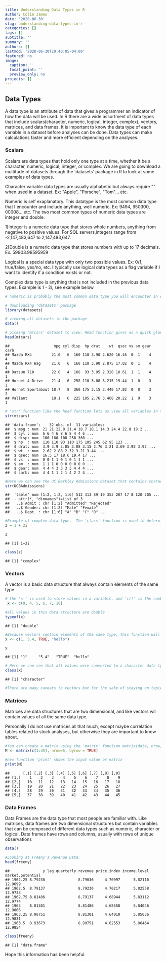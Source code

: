 ```yaml
---
title: Understanding Data Types in R
author: Colin James
date: '2020-06-30'
slug: understanding-data-types-in-r
categories: []
tags: []
subtitle: ''
summary: ''
authors: []
lastmod: '2020-06-30T20:40:05-04:00'
featured: no
image:
  caption: ''
  focal_point: ''
  preview_only: no
projects: []
---
```


## Data Types

A data type is an attribute of data that gives a programmer an indicator of how the data will be used. In R there are a wide assortment of data types that include scalars(character, numeric, logical, integer, complex), vectors, matrices, and data frames.  It is important to know the data type of each variable in a dataset before analyses can be done.  Data types can make calculations faster and more efficient depending on the analyses.


### Scalars

Scalars are data types that hold only one type at a time, whether it be a character, numeric, logical, integer, or complex. We are going to download a multitude of datasets through the 'datasets' package in R to look at some examples of data types. 

Character variable data types are usually alphabetic but always require "" when used in a dataset. Ex: "Apple", "Porsche", "Tom"... etc.

Numeric is self exaplanatory.  This datatype is the most common data type that I encounter and include anything, well numeric.  Ex: 9494, 950300, 00008... etc.  The two most common types of numeric data types are integer and double.

1)Integer is a numeric data type that stores whole numbers, anything from negative to positive values.  For SQL servers,integers range from -2,147,483,647 to 2,147,483,647.  
  
2)Double is a numeric data type that stores numbers with up to 17 decimals.  Ex.  59903.99595959

Logical is a special data type with only two possible values.  Ex: 0/1, true/false, yes/no, etc.  I typically use logical data types as a flag variable if I want to identify if a condition exists or not.


Complex data type is anything that is not included in the previous data types.  Example is 1 - 2i, see example below


```r
# numeric is probably the most common data type you will encounter in data science

# downloading 'datasets' package
library(datasets)

# viewing all datasets in the package
data()

# picking 'mtcars' dataset to view. Head function gives us a quick glance at all of the columns
head(mtcars)
```

```
##                    mpg cyl disp  hp drat    wt  qsec vs am gear carb
## Mazda RX4         21.0   6  160 110 3.90 2.620 16.46  0  1    4    4
## Mazda RX4 Wag     21.0   6  160 110 3.90 2.875 17.02  0  1    4    4
## Datsun 710        22.8   4  108  93 3.85 2.320 18.61  1  1    4    1
## Hornet 4 Drive    21.4   6  258 110 3.08 3.215 19.44  1  0    3    1
## Hornet Sportabout 18.7   8  360 175 3.15 3.440 17.02  0  0    3    2
## Valiant           18.1   6  225 105 2.76 3.460 20.22  1  0    3    1
```

```r
# 'str' function like the head function lets us view all variables in the dataset but lists the data types in the dataset as well
str(mtcars)
```

```
## 'data.frame':	32 obs. of  11 variables:
##  $ mpg : num  21 21 22.8 21.4 18.7 18.1 14.3 24.4 22.8 19.2 ...
##  $ cyl : num  6 6 4 6 8 6 8 4 4 6 ...
##  $ disp: num  160 160 108 258 360 ...
##  $ hp  : num  110 110 93 110 175 105 245 62 95 123 ...
##  $ drat: num  3.9 3.9 3.85 3.08 3.15 2.76 3.21 3.69 3.92 3.92 ...
##  $ wt  : num  2.62 2.88 2.32 3.21 3.44 ...
##  $ qsec: num  16.5 17 18.6 19.4 17 ...
##  $ vs  : num  0 0 1 1 0 1 0 1 1 1 ...
##  $ am  : num  1 1 1 0 0 0 0 0 0 0 ...
##  $ gear: num  4 4 4 3 3 3 3 4 4 4 ...
##  $ carb: num  4 4 1 1 2 1 4 2 2 4 ...
```

```r
#Here we can see the UC Berkley Admissions dataset that contains character variables
str(UCBAdmissions)
```

```
##  'table' num [1:2, 1:2, 1:6] 512 313 89 19 353 207 17 8 120 205 ...
##  - attr(*, "dimnames")=List of 3
##   ..$ Admit : chr [1:2] "Admitted" "Rejected"
##   ..$ Gender: chr [1:2] "Male" "Female"
##   ..$ Dept  : chr [1:6] "A" "B" "C" "D" ...
```

```r
#Example of complex data type.  The 'class' function is used to determine the data type.
z = 1 + 2i

z
```

```
## [1] 1+2i
```

```r
class(z)
```

```
## [1] "complex"
```


### Vectors

A vector is a basic data structure that always contain elements of the same type


```r
# the '<-' is used to store values in a variable, and 'c()' is the combine function
 x <- c(9, 4, 5, 6, 7, 10)

#all values in this data structure are double
typeof(x)
```

```
## [1] "double"
```

```r
#Because vectors contain elements of the same type, this function will try to convert all values in the vector to one data type.  This conversion occurs from lower to higher types, from logical to integer to double to character, with character data type being the most influential
x <- c(1, 5.4, TRUE, "hello")

x
```

```
## [1] "1"     "5.4"   "TRUE"  "hello"
```

```r
# Here we can see that all values were converted to a character data type
class(x)
```

```
## [1] "character"
```

```r
#There are many caveats to vectors but for the sake of staying on topic, we will discuss in another post
```



### Matrices

Matrices are data structures that are two dimensional, and like vectors will contain values of all the same data type.

Personally I do not use matrices all that much, except maybe correlation tables related to stock analyses, but otherwise they are important to know about.


```r
#You can create a matrix using the 'matrix' function matrix(data, nrow, ncol, byrow, dimnames)
M <- matrix(c(1:45), nrow=5, byrow = TRUE)

#new function 'print' shows the input value or matrix
print(M)
```

```
##      [,1] [,2] [,3] [,4] [,5] [,6] [,7] [,8] [,9]
## [1,]    1    2    3    4    5    6    7    8    9
## [2,]   10   11   12   13   14   15   16   17   18
## [3,]   19   20   21   22   23   24   25   26   27
## [4,]   28   29   30   31   32   33   34   35   36
## [5,]   37   38   39   40   41   42   43   44   45
```

### Data Frames

Data Frames are the data type that most people are familiar with. Like matrices, data frames are two dimensional structures but contain variables that can be composed of different data types such as numeric, character or logical.  Data frames have rows and columns, usually with rows of unique observations


```r
data()

#Looking at Freeny's Revenue Data.  
head(freeny)
```

```
##               y lag.quarterly.revenue price.index income.level market.potential
## 1962.25 8.79236               8.79636     4.70997      5.82110          12.9699
## 1962.5  8.79137               8.79236     4.70217      5.82558          12.9733
## 1962.75 8.81486               8.79137     4.68944      5.83112          12.9774
## 1963    8.81301               8.81486     4.68558      5.84046          12.9806
## 1963.25 8.90751               8.81301     4.64019      5.85036          12.9831
## 1963.5  8.93673               8.90751     4.62553      5.86464          12.9854
```

```r
class(freeny)
```

```
## [1] "data.frame"
```


Hope this information has been helpful.
